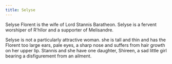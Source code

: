 ```yaml
---
title: Selyse
---
```


Selyse Florent is the wife of Lord Stannis Baratheon. Selyse is a fervent worshiper of R'hllor and a supporter of Melisandre.

Selyse is not a particularly attractive woman. she is tall and thin and has the Florent too large ears, pale eyes, a sharp nose and suffers from hair growth on her upper lip. Stannis and she have one daughter, Shireen, a sad little girl bearing a disfigurement from an ailment. 


